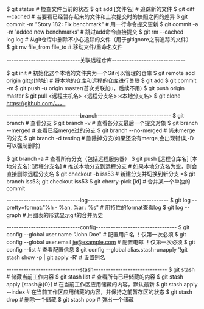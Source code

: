 
$ git status                                    # 检查文件当前的状态
$ git add [文件名]                               # 追踪新的文件
$ git diff --cached                             # 若要看已经暂存起来的文件和上次提交时的快照之间的差异
$ git commit -m "Story 182: Fix benchmark"      # 用一行命令提交更新
$ git commit -a -m 'added new benchmarks'       # 跳过add命令直接提交
$ git rm --cached log.log                       # 从git仓库中删除不小心追踪的文件（用于gitignore之前追踪的文件）                   
$ git mv file_from file_to                      # 移动文件/重命名文件

------------------------------关联远程仓库------------------------------

$ git init                                      # 初始化这个本地的文件夹为一个Git可以管理的仓库
$ git remote add origin git@[地址]               # 将本地的仓库和远程的仓库进行关联
$ git add
$ git commit -m
$ git push -u origin master(首次关联加u，后续不用)
$ git push origin master
$ git pull <远程主机名> <远程分支名>:<本地分支名>
$ git clone https://github.com/。。。

------------------------------branch------------------------------
$ git branch                                    # 查看分支
$ git branch -v                                 # 查看各分支最后一个提交对象
$ git branch --merged                           # 查看已经merge过的分支
$ git branch --no-merged                        # 尚未merge的分支
$ git branch -d testing                         # 删除掉分支(如果还没有merge,会出现错误,-D可以强制删除)

$ git branch -a                                 # 查看所有分支（包括远程服务器）
$ git push [远程仓库名] [本地分支名]:[远程分支名]  # 推送本地分支到远程分支
                                                # 如果本地分支名为空，则会直接删除远程分支名
$ git checkout -b iss53                         # 新建分支并切换到新分支 =$ git branch iss53; git checkout iss53
$ git cherry-pick [id]                          # 合并某一个单独的commit

------------------------------log---------------------------------
$ git log --pretty=format:"%h - %an, %ar : %s"  # 用特性的format查看log
$ git log --graph                               # 用图表的形式显示git的合并历史

------------------------------config---------------------------------
$ git config --global user.name "John Doe"      # 配置用户名 ！仅第一次必须
$ git config --global user.email je@example.com # 配置电邮 ！仅第一次必须
$ git config --list                             # 查看配置信息
$ git config --global alias.stash-unapply '!git stash show -p | git apply -R'
                                                # 设置别名
                                                
------------------------------stash------------------------------
$ git stash                                     # 储藏当前工作内容
$ git stash list                                # 查看所有已经储藏的内容
$ git stash apply  [stash@{0}]                  # 在当前工作区应用储藏的内容，默认最新
$ git stash apply --index                       # 在当前工作区应用储藏的内容，并保持之前暂存区的状态
$ git stash drop                                # 删除一个储藏
$ git stash pop                                 # 弹出一个储藏
